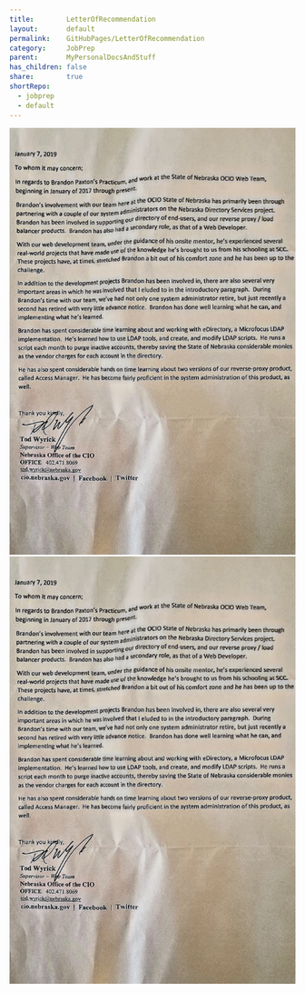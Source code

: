 ```yaml
---
title:        LetterOfRecommendation
layout:       default
permalink:    GitHubPages/LetterOfRecommendation
category:     JobPrep
parent:       MyPersonalDocsAndStuff
has_children: false
share:        true
shortRepo:
  - jobprep
  - default         
---
```


![LetterOfRecommendation.jpg](./assets%2Fdocuments%2FLetterOfRecommendation.jpg)
![LetterOfRecommendation.jpg](https://raw.githubusercontent.com/14paxton/14paxton.github.io/master/JobPrep/assets/documents/LetterOfRecommendation.jpg)